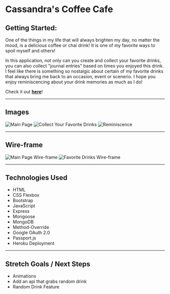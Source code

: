 # **Cassandra's Coffee Cafe**


## **Getting Started:**

One of the things in my life that will always brighten my day, no matter the mood, is a delicious coffee or chai drink! It is one of my favorite ways to spoil myself and others! 

In this application, not only can you create and collect your favorite drinks, you can also collect "journal entries" based on times you enjoyed this drink. I feel like there is something so nostalgic about certain of my favorite drinks that always bring me back to an occasion, event or scenerio.  I hope you enjoy reminiscencing about your drink memories as much as I do! 

Check it out [**here**](https://cassandras-coffee-cafe.herokuapp.com/)! 

---

## Images
![Main Page](images/photos/Main-Page.png)
![Collect Your Favorite Drinks](images/photos/Favorite-Drinks.png)
![Reminiscence](images/photos/Reminiscence.png)

---

## Wire-frame
![Main Page Wire-frame](images/photos/Wire-Frame.png)
![Favorite Drinks Wire-frame](images/photos/Wire-Frame-2.png)

---

## Technologies Used
- HTML
- CSS Flexbox
- Bootstrap
- JavaScript
- Express
- Mongoose
- MongoDB
- Method-Override
- Google OAuth 2.0
- Passport.js
- Heroku Deployment

---

## Stretch Goals / Next Steps
- Animations
- Add an api that grabs random drink
- Random Drink Feature
